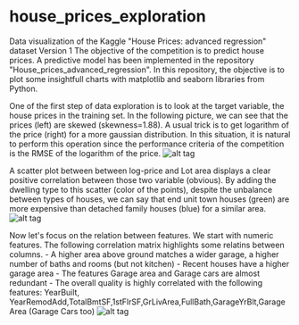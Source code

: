 # house_prices_exploration
Data visualization of the Kaggle "House Prices: advanced regression" dataset
Version 1
The objective of the competition is to predict house prices. A predictive model has been implemented in the repository "House_prices_advanced_regression". In this repository, the objective is to plot some insightfull charts with matplotlib and seaborn  libraries from Python.

One of the first step of data exploration is to look at the target variable, the house prices in the training set. In the following picture, we can see that the prices (left) are skewed (skewness=1.88). A usual trick is to get logarithm of the price (right) for a more gaussian distribution. In this situation, it is natural to perform this operation since the performance criteria of the competition is the RMSE of the logarithm of the price.
![alt tag](https://cloud.githubusercontent.com/assets/23098804/20353374/edbcbba4-ac1a-11e6-908c-162ebb466169.png)

A scatter plot between between log-price and Lot area displays a clear positive correlation between those two variable (obvious). By adding the dwelling type to this scatter (color of the points), despite the unbalance between types of houses, we can say that end unit town houses (green) are more expensive than detached family houses (blue) for a similar area.
![alt tag](https://cloud.githubusercontent.com/assets/23098804/20353390/f660cc64-ac1a-11e6-88a1-4872c8561225.png)

Now let's focus on the relation between features. We start with numeric features. The following correlation matrix highlights some relatins between columns.
	- A higher area above ground matches a wider garage, a higher number of baths and rooms (but not kitchen)
	- Recent houses have a higher garage area
	- The features Garage area  and Garage cars are almost redundant
	- The overall quality is highly correlated with the following features: YearBuilt, YearRemodAdd,TotalBmtSF,1stFlrSF,GrLivArea,FullBath,GarageYrBlt,Garage Area (Garage Cars too)
![alt tag](https://cloud.githubusercontent.com/assets/23098804/20353396/fb8a2898-ac1a-11e6-8b27-9238f8cf0ea7.png)
